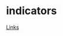 # indicators

[Links](https://raw.githubusercontent.com/robertmundinger/indicators/master/_Medicaid%20expenditures%20as%20percent%20of%20state%20budget/notes.txt)
